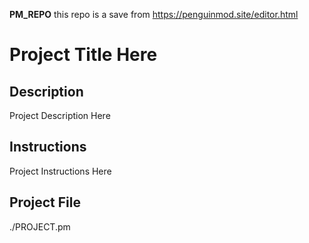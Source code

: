 __PM_REPO__
this repo is a save from https://penguinmod.site/editor.html
# Project Title Here
## Description
Project Description Here
## Instructions
Project Instructions Here
## Project File
./PROJECT.pm